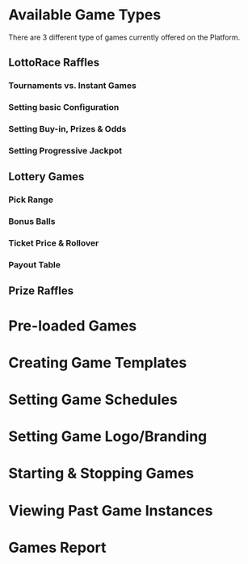 <!-- TITLE: Games -->
<!-- SUBTITLE: A quick summary of Games -->

# Available Game Types

There are 3 different type of games currently offered on the Platform.

## LottoRace Raffles

### Tournaments vs. Instant Games

### Setting basic Configuration

### Setting Buy-in, Prizes & Odds

### Setting Progressive Jackpot



## Lottery Games

### Pick Range
### Bonus Balls
### Ticket Price & Rollover
### Payout Table

## Prize Raffles

# Pre-loaded Games
# Creating Game Templates
# Setting Game Schedules
# Setting Game Logo/Branding
# Starting & Stopping Games
# Viewing Past Game Instances
# Games Report





